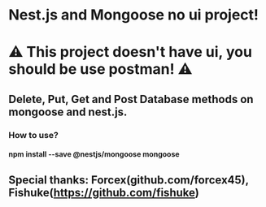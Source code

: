 # Nest.js and Mongoose no ui project!

# ⚠️ This project doesn't have ui, you should be use postman! ⚠️

## Delete, Put, Get and Post Database methods on mongoose and nest.js.

### How to use?

#### npm install --save @nestjs/mongoose mongoose

## Special thanks: Forcex(github.com/forcex45), Fishuke(https://github.com/fishuke)
